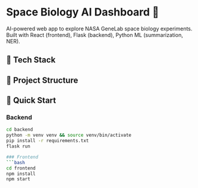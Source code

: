 # Space Biology AI Dashboard 🚀

AI-powered web app to explore NASA GeneLab space biology experiments.
Built with React (frontend), Flask (backend), Python ML (summarization, NER).

## 🔧 Tech Stack

## 📂 Project Structure

## 🚀 Quick Start
### Backend
```bash
cd backend
python -m venv venv && source venv/bin/activate
pip install -r requirements.txt
flask run

### Frontend
```bash
cd frontend
npm install
npm start
```


